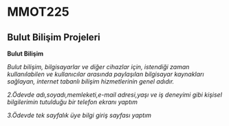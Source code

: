 # MMOT225

## Bulut Bilişim Projeleri

**Bulut Bilişim**

*Bulut bilişim, bilgisayarlar ve diğer cihazlar için, istendiği zaman kullanılabilen ve 
kullanıcılar arasında paylaşılan bilgisayar kaynakları sağlayan, internet tabanlı bilişim 
hizmetlerinin genel adıdır.*

*2.Ödevde adı,soyadı,memleketi,e-mail adresi,yaşı  ve iş deneyimi gibi kişisel bilgilerimin tutulduğu bir telefon ekranı yaptım*

*3.Ödevde  tek sayfalık  üye bilgi giriş sayfası yaptım*
